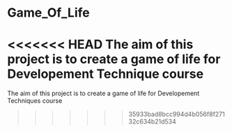 # Game_Of_Life

<<<<<<< HEAD
The aim of this project is to create a game of life for Developement Technique course
=======
The aim of this project is to create a game of life for Developement Techniques course 
>>>>>>> 35933bad8bcc994d4b056f8f27132c634b21d534
